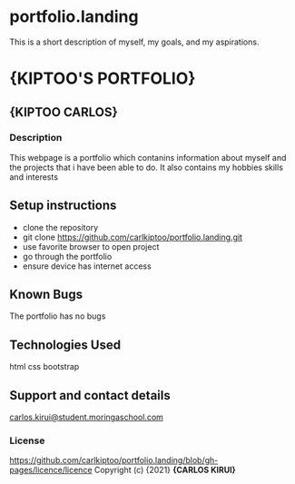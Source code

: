 # portfolio.landing
This is a short description of myself, my goals, and my aspirations.
# {KIPTOO'S PORTFOLIO}
## {KIPTOO CARLOS}
### Description
This webpage is a portfolio which contanins information about myself and the projects that i have been able to do. It also contains my hobbies skills and interests
## Setup instructions
* clone the repository
* git clone https://github.com/carlkiptoo/portfolio.landing.git
* use favorite browser to open project
* go through the portfolio
* ensure device has internet access
## Known Bugs
The portfolio has no bugs
## Technologies Used
html
css
bootstrap
## Support and contact details
carlos.kirui@student.moringaschool.com
### License
https://github.com/carlkiptoo/portfolio.landing/blob/gh-pages/licence/licence
Copyright (c) {2021} **{CARLOS KIRUI}**
